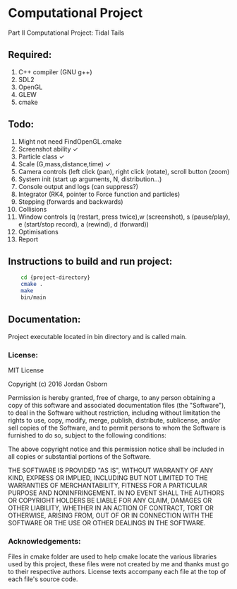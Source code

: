 # Computational Project
Part II Computational Project: Tidal Tails

## Required:

1. C++ compiler (GNU g++)
1. SDL2
1. OpenGL
1. GLEW
1. cmake
  
## Todo:

1. Might not need FindOpenGL.cmake
1. Screenshot ability ✓ 
1. Particle class ✓ 
1. Scale (G,mass,distance,time) ✓ 
1. Camera controls (left click (pan), right click (rotate), scroll button (zoom)
1. System init (start up arguments, N, distribution...)
1. Console output and logs (can suppress?)
1. Integrator (RK4, pointer to Force function and particles)
1. Stepping (forwards and backwards)
1. Collisions
1. Window controls (q (restart, press twice),w (screenshot), s (pause/play), e (start/stop record),  a (rewind), d (forward))
1. Optimisations
1. Report

## Instructions to build and run project:

```bash
	cd {project-directory}
	cmake .
	make
	bin/main
```
## Documentation:

Project executable located in bin directory and is called main.
	
### License:

MIT License

Copyright (c) 2016 Jordan Osborn

Permission is hereby granted, free of charge, to any person obtaining a copy
of this software and associated documentation files (the "Software"), to deal
in the Software without restriction, including without limitation the rights
to use, copy, modify, merge, publish, distribute, sublicense, and/or sell
copies of the Software, and to permit persons to whom the Software is
furnished to do so, subject to the following conditions:

The above copyright notice and this permission notice shall be included in all
copies or substantial portions of the Software.

THE SOFTWARE IS PROVIDED "AS IS", WITHOUT WARRANTY OF ANY KIND, EXPRESS OR
IMPLIED, INCLUDING BUT NOT LIMITED TO THE WARRANTIES OF MERCHANTABILITY,
FITNESS FOR A PARTICULAR PURPOSE AND NONINFRINGEMENT. IN NO EVENT SHALL THE
AUTHORS OR COPYRIGHT HOLDERS BE LIABLE FOR ANY CLAIM, DAMAGES OR OTHER
LIABILITY, WHETHER IN AN ACTION OF CONTRACT, TORT OR OTHERWISE, ARISING FROM,
OUT OF OR IN CONNECTION WITH THE SOFTWARE OR THE USE OR OTHER DEALINGS IN THE
SOFTWARE.

### Acknowledgements:

Files in cmake folder are used to help cmake locate the various libraries used by this project, these files were not created by me and thanks must go to their respective authors. License texts accompany each file at the top of each file's source code.

 
